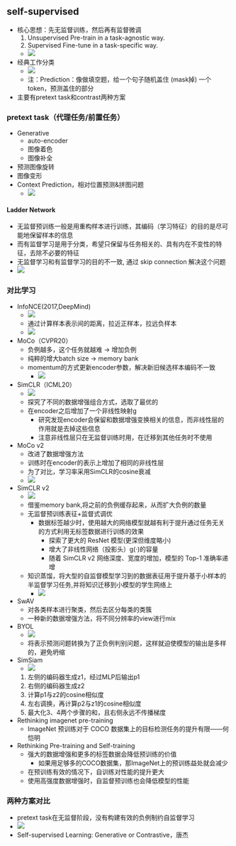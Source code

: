 ## self-supervised
+ 核心思想：先无监督训练，然后再有监督微调
  1. Unsupervised Pre-train in a task-agnostic way.
  2. Supervised Fine-tune in a task-specific way.
  + ![](figure/supipline.jpg)
+ 经典工作分类
  + ![](figure/self-u.jpg)
  + 注：Prediction：像做填空题，给一个句子随机盖住 (mask掉) 一个token，预测盖住的部分
+ 主要有pretext task和contrast两种方案
### pretext task（代理任务/前置任务）
+ Generative
  + auto-encoder
  + 图像着色
  + 图像补全
+ 预测图像旋转
+ 图像变形
+ Context Prediction，相对位置预测&拼图问题
  + ![](figure/context.png)
#### Ladder Network
+ 无监督预训练一般是用重构样本进行训练，其编码（学习特征）的目的是尽可能地保留样本的信息
+ 而有监督学习是用于分类，希望只保留与任务相关的、具有内在不变性的特征，去除不必要的特征
+ 无监督学习和有监督学习的目的不一致, 通过 skip connection 解决这个问题
+ ![](figure/ladder.jpg)
### 对比学习
+ InfoNCE(2017,DeepMind)
  + ![](figure/infornce.png)
  + 通过计算样本表示间的距离，拉近正样本，拉远负样本
  + ![](figure/contrast.jpg)
+ MoCo（CVPR20）
  + 负例越多，这个任务就越难 → 增加负例
  + 纯粹的增大batch size → memory bank
  + momentum的方式更新encoder参数，解决新旧候选样本编码不一致
    + ![](figure/mco.jpg)
+ SimCLR（ICML20）
  + ![](figure/simclr.jpg)
  + 探究了不同的数据增强组合方式，选取了最优的
  + 在encoder之后增加了一个非线性映射g
    + 研究发现encoder会保留和数据增强变换相关的信息，而非线性层的作用就是去掉这些信息
    + 注意非线性层只在无监督训练时用，在迁移到其他任务时不使用
+ MoCo v2
  + 改进了数据增强方法
  + 训练时在encoder的表示上增加了相同的非线性层
  + 为了对比，学习率采用SimCLR的cosine衰减
  + ![](figure/moco2.jpg)
+ SimCLR v2
  + ![](figure/simclr2.jpg)
  + 借鉴memory bank,将之前的负例缓存起来，从而扩大负例的数量
  + 无监督预训练表征+监督式调优
    + 数据标签越少时，使用越大的网络模型就越有利于提升通过任务无关的方式利用无标签数据进行训练的效果
      + 探索了更大的 ResNet 模型(更深但维度略小)
      + 增大了非线性网络（投影头）g(·)的容量
      + 随着 SimCLR v2 网络深度、宽度的增加，模型的 Top-1 准确率递增
  + 知识蒸馏，将大型的自监督模型学习到的数据表征用于提升基于小样本的半监督学习任务,并将知识迁移到小模型的学生网络上
    + ![](figure/distillation.png)
+ SwAV
  + 对各类样本进行聚类，然后去区分每类的类簇
  + 一种新的数据增强方法，将不同分辨率的view进行mix
+ BYOL
  + ![](figure/byol.jpg)
  + 将表示预测问题转换为了正负例判别问题，这样就迫使模型的输出是多样的，避免坍缩
+ SimSiam
  + ![](figure/simsam.jpg)
  1. 左侧的编码器生成z1，经过MLP后输出p1
  2. 右侧的编码器生成z2
  3. 计算p1与z2的cosine相似度
  4. 左右调换，再计算p2与z1的cosine相似度
  5. 最大化3、4两个步骤的和，且右侧永远不传播梯度
+ Rethinking imagenet pre-training
  + ImageNet 预训练对于 COCO 数据集上的目标检测任务的提升有限——何恺明
+ Rethinking Pre-training and Self-training
  + 强大的数据增强和更多的标签数据会降低预训练的价值
    + 如果用足够多的COCO数据集，那ImageNet上的预训练益处就会减少
  + 在预训练有效的情况下，自训练对性能的提升更大
  + 使用高强度数据增强时，自监督预训练也会降低模型的性能
### 两种方案对比
+ pretext task在无监督阶段，没有构建有效的负例制约自监督学习
+ ![](figure/gccompare.jpg)
+ Self-supervised Learning: Generative or Contrastive，唐杰
